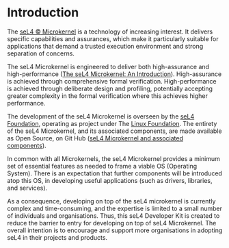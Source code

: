 # Introduction

The [seL4 :copyright: Microkernel](https://sel4.systems) is a technology of
increasing interest. It delivers specific capabilities and assurances, which
make it particularly suitable for applications that demand a trusted execution
environment and strong separation of concerns. 

The seL4 Microkernel is engineered to deliver both high-assurance and
high-performance ([The seL4 Microkernel: An
Introduction](https://sel4.systems/About/seL4-whitepaper.pdf)). High-assurance
is achieved through comprehensive formal verification. High-performance is
achieved through deliberate design and profiling, potentially accepting
greater complexity in the formal verification where this achieves higher
performance. 

The development of the seL4 Microkernel is overseen by the [seL4
Foundation](https://sel4.systems/Foundation/), operating as project under The
[Linux Foundation](https://www.linuxfoundation.org/). The entirety of the seL4
Microkernel, and its associated components, are made available as Open Source,
on Git Hub ([seL4 Microkernel and associated
components](https://github.com/seL4)).

In common with all Microkernels, the seL4 Microkernel provides a minimum set
of essential features as needed to frame a viable OS (Operating System). There
is an expectation that further components will be introduced atop this OS, in
developing useful applications (such as drivers, libraries, and services).

As a consequence, developing on top of the seL4 microkernel is currently
complex and time-consuming, and the expertise is limited to a small number of
individuals and organisations. Thus, this seL4 Developer Kit is created to
reduce the barrier to entry for developing on top of seL4 Microkernel. The
overall intention is to encourage and support more organisations in adopting
seL4 in their projects and products.
